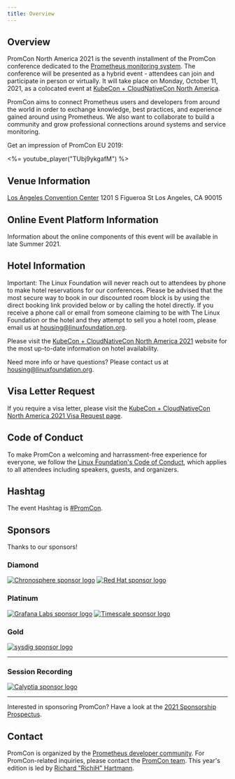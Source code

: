 ```yaml
---
title: Overview
---
```


## Overview

PromCon North America 2021 is the seventh installment of the PromCon conference dedicated to the [Prometheus monitoring system](https://prometheus.io/). The conference will be presented as a hybrid event - attendees can join and participate in person or virtually. It will take place on Monday, October 11, 2021, as a colocated event at [KubeCon + CloudNativeCon North America](https://events.linuxfoundation.org/kubecon-cloudnativecon-north-america/).

PromCon aims to connect Prometheus users and developers from around the world in order to exchange knowledge, best practices, and experience gained around using Prometheus. We also want to collaborate to build a community and grow professional connections around systems and service monitoring.

Get an impression of PromCon EU 2019:

<%= youtube_player("TUbj9ykgafM") %>

## Venue Information

[Los Angeles Convention Center](https://www.lacclink.com/)
1201 S Figueroa St
Los Angeles, CA 90015

## Online Event Platform Information

Information about the online components of this event will be available in late
Summer 2021.

## Hotel Information

Important: The Linux Foundation will never reach out to attendees by phone to
make hotel reservations for our conferences. Please be advised that the most
secure way to book in our discounted room block is by using the direct booking
link provided below or by calling the hotel directly. If you receive a phone
call or email from someone claiming to be with The Linux Foundation or the hotel
and they attempt to sell you a hotel room, please email us at
[housing@linuxfoundation.org](mailto:housing@linuxfoundation.org).

Please visit the [KubeCon + CloudNativeCon North America 2021](https://events.linuxfoundation.org/kubecon-cloudnativecon-north-america/venue-travel/#hotel-information) website for the most up-to-date information on hotel availability.

Need more info or have questions? Please contact us at
[housing@linuxfoundation.org](mailto:housing@linuxfoundation.org).

## Visa Letter Request
If you require a visa letter, please visit the [KubeCon + CloudNativeCon North America 2021 Visa Request page](https://events.linuxfoundation.org/kubecon-cloudnativecon-north-america/attend/visa-request/).

## Code of Conduct

To make PromCon a welcoming and harrassment-free experience for everyone, we
follow the [Linux Foundation's Code of Conduct](https://events.linuxfoundation.org/code-of-conduct/),
which applies to all attendees including speakers, guests, and
organizers.

## Hashtag

The event Hashtag is [#PromCon](https://twitter.com/search?q=%23PromCon).

## Sponsors

Thanks to our sponsors!

<h3>Diamond</h3>
<div class="sponsor-logos">
  <a href="https://chronosphere.io/"><img alt="Chronosphere sponsor logo" src="/assets/chronosphere-2021.svg" class="logo"/></a>
  <a href="https://redhat.com/"><img src="/assets/RedHat-2021.svg" alt="Red Hat sponsor logo" class="logo"/></a>
</div>

<h3>Platinum</h3>
<div class="sponsor-logos">
  <a href="https://www.grafana.com/"><img alt="Grafana Labs sponsor logo" src="/assets/grafana-2021-la.svg" class="logo"/></a>
  <a href="https://www.timescale.com/"><img alt="Timescale sponsor logo" src="/assets/timescale-2021.svg" class="logo"/></a>
</div>

<h3>Gold</h3>
<div class="sponsor-logos">
  <a href="https://sysdig.com/"><img alt="sysdig sponsor logo" src="/assets/sysdig-2021.svg" class="logo"/></a>
</div>

<hr>

<h3>Session Recording</h3>
<div class="sponsor-logos">
  <a href="https://www.calyptia.com/"><img src="/assets/Calyptia-2021.svg" alt="Calyptia sponsor logo" class="logo"/></a>
</div>

<hr>

Interested in sponsoring PromCon? Have a look at the [2021 Sponsorship Prospectus](https://cncf.io/sponsor).

## Contact

PromCon is organized by the [Prometheus developer community](https://prometheus.io/community/). For PromCon-related inquiries, please contact the [PromCon team](mailto:promcon-organizers@googlegroups.com). This year's edition is led by [Richard "RichiH" Hartmann](https://twitter.com/TwitchiH).
